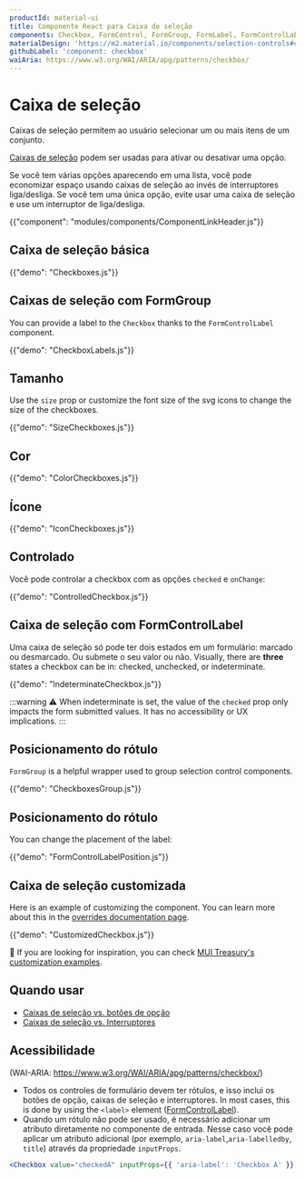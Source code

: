 ```yaml
---
productId: material-ui
title: Componente React para Caixa de seleção
components: Checkbox, FormControl, FormGroup, FormLabel, FormControlLabel
materialDesign: 'https://m2.material.io/components/selection-controls#checkboxes'
githubLabel: 'component: checkbox'
waiAria: https://www.w3.org/WAI/ARIA/apg/patterns/checkbox/
---
```


# Caixa de seleção

<p class="description">Caixas de seleção permitem ao usuário selecionar um ou mais itens de um conjunto.</p>

[Caixas de seleção](https://m2.material.io/components/checkboxes) podem ser usadas para ativar ou desativar uma opção.

Se você tem várias opções aparecendo em uma lista, você pode economizar espaço usando caixas de seleção ao invés de interruptores liga/desliga. Se você tem uma única opção, evite usar uma caixa de seleção e use um interruptor de liga/desliga.

{{"component": "modules/components/ComponentLinkHeader.js"}}

## Caixa de seleção básica

{{"demo": "Checkboxes.js"}}

## Caixas de seleção com FormGroup

You can provide a label to the `Checkbox` thanks to the `FormControlLabel` component.

{{"demo": "CheckboxLabels.js"}}

## Tamanho

Use the `size` prop or customize the font size of the svg icons to change the size of the checkboxes.

{{"demo": "SizeCheckboxes.js"}}

## Cor

{{"demo": "ColorCheckboxes.js"}}

## Ícone

{{"demo": "IconCheckboxes.js"}}

## Controlado

Você pode controlar a checkbox com as opções `checked` e `onChange`:

{{"demo": "ControlledCheckbox.js"}}

## Caixa de seleção com FormControlLabel

Uma caixa de seleção só pode ter dois estados em um formulário: marcado ou desmarcado. Ou submete o seu valor ou não. Visually, there are **three** states a checkbox can be in: checked, unchecked, or indeterminate.

{{"demo": "IndeterminateCheckbox.js"}}

:::warning
⚠️ When indeterminate is set, the value of the `checked` prop only impacts the form submitted values. It has no accessibility or UX implications.
:::

## Posicionamento do rótulo

`FormGroup` is a helpful wrapper used to group selection control components.

{{"demo": "CheckboxesGroup.js"}}

## Posicionamento do rótulo

You can change the placement of the label:

{{"demo": "FormControlLabelPosition.js"}}

## Caixa de seleção customizada

Here is an example of customizing the component. You can learn more about this in the [overrides documentation page](/material-ui/customization/how-to-customize/).

{{"demo": "CustomizedCheckbox.js"}}

🎨 If you are looking for inspiration, you can check [MUI Treasury's customization examples](https://mui-treasury.com/styles/checkbox/).

## Quando usar

- [Caixas de seleção vs. botões de opção](https://www.nngroup.com/articles/checkboxes-vs-radio-buttons/)
- [Caixas de seleção vs. Interruptores](https://uxplanet.org/checkbox-vs-toggle-switch-7fc6e83f10b8)

## Acessibilidade

(WAI-ARIA: https://www.w3.org/WAI/ARIA/apg/patterns/checkbox/)

- Todos os controles de formulário devem ter rótulos, e isso inclui os botões de opção, caixas de seleção e interruptores. In most cases, this is done by using the `<label>` element ([FormControlLabel](/material-ui/api/form-control-label/)).
- Quando um rótulo não pode ser usado, é necessário adicionar um atributo diretamente no componente de entrada. Nesse caso você pode aplicar um atributo adicional (por exemplo, `aria-label`,`aria-labelledby`, `title`) através da propriedade `inputProps`.

```jsx
<Checkbox value="checkedA" inputProps={{ 'aria-label': 'Checkbox A' }} />
```
